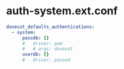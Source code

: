 # auth-system.ext.conf


```yaml
dovecot_defaults_authentications:
  - system:
      passdb: {}
      #   driver: pam
      #   # args: dovecot
      userdb: {}
      #   driver: passwd
```

